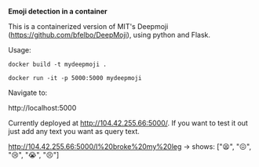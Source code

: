 **Emoji detection in a container**

This is a containerized version of MIT's Deepmoji (https://github.com/bfelbo/DeepMoji), using python and Flask.

Usage: 

```
docker build -t mydeepmoji .

docker run -it -p 5000:5000 mydeepmoji

```

Navigate to: 

http://localhost:5000


Currently deployed at http://104.42.255.66:5000/. If you want to test it out just add any text you want as query text. 

http://104.42.255.66:5000/I%20broke%20my%20leg -> shows: ["😫", "😖", "😢", "😭", "😣"]
